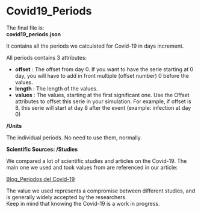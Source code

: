 # Covid19_Periods

The final file is:  
**covid19_periods.json**
 

It contains all the periods we calculated for Covid-19 in days increment.

All periods contains 3 attributes:

- **offset** : The offset from day 0. If you want to have the serie starting at 0 day, you will have to add in front multiple (offset number) 0 before the values.
- **length** : The length of the values.
- **values** : The values, starting at the first significant one. Use the Offset attributes to offset this serie in your simulation. For example, if offset is 8, this serie will start at day 8 after the event (example: infection at day 0)

**/Units**

The individual periods. No need to use them, normally.

**Scientific Sources: /Studies**

We compared a lot of scientific studies and articles on the Covid-19.
The main one we used and took values from are referenced in our article:

[Blog_Periodos del Covid-19](https://catcovidtransparencia.blogspot.com/2020/04/periodos-del-covid-19.html)

The value we used represents a compromise between different studies, and is generally widely accepted by the researchers.  
Keep in mind that knowing the Covid-19 is a work in progress.